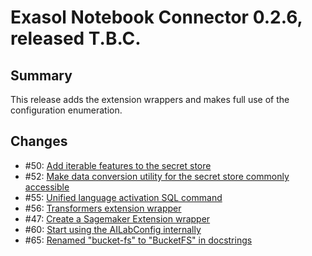 # Exasol Notebook Connector 0.2.6, released T.B.C.

## Summary

This release adds the extension wrappers and makes full use of the configuration enumeration.

## Changes

* #50: [Add iterable features to the secret store](https://github.com/exasol/notebook-connector/issues/50)
* #52: [Make data conversion utility for the secret store commonly accessible](https://github.com/exasol/notebook-connector/issues/52)
* #55: [Unified language activation SQL command](https://github.com/exasol/notebook-connector/pull/55)
* #56: [Transformers extension wrapper](https://github.com/exasol/notebook-connector/pull/56)
* #47: [Create a Sagemaker Extension wrapper](https://github.com/exasol/notebook-connector/issues/47)
* #60: [Start using the AILabConfig internally](https://github.com/exasol/notebook-connector/issues/60)
* #65: [Renamed "bucket-fs" to "BucketFS" in docstrings](https://github.com/exasol/notebook-connector/issues/65)
